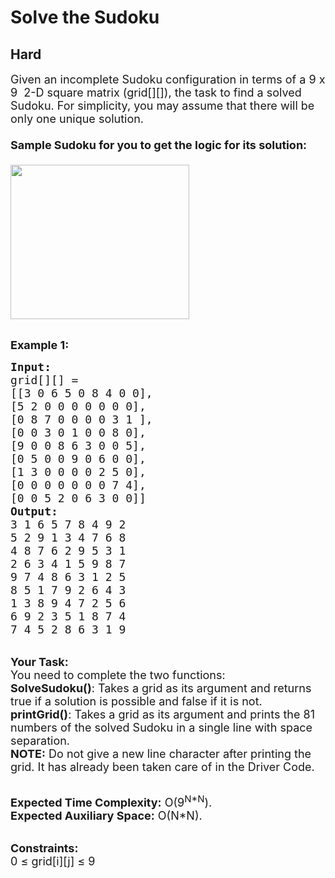 # Solve the Sudoku
## Hard 
<div class="problem-statement">
                <p></p><p><span style="font-size:18px">Given an&nbsp;incomplete Sudoku&nbsp;configuration in terms of a 9 x 9 &nbsp;2-D square matrix (grid[][]), the task to find a solved Sudoku. For simplicity, you may assume&nbsp;that there will be only one unique solution.<br>
<br>
<strong>Sample Sudoku for you to get the logic for its solution:</strong><br>
<br>
<img alt="" src="https://contribute.geeksforgeeks.org/wp-content/uploads/sudoku.png" style="height:247px; width:286px" class="img-responsive"></span></p>

<p><br>
<strong><span style="font-size:18px">Example 1:</span></strong></p>

<pre><strong><span style="font-size:18px">Input:
</span></strong><span style="font-size:18px">grid[][] = 
[[3 0 6 5 0 8 4 0 0],
[5 2 0 0 0 0 0 0 0],
[0 8 7 0 0 0 0 3 1 ],</span>
<span style="font-size:18px">[0 0 3 0 1 0 0 8 0],
[9 0 0 8 6 3 0 0 5],
[0 5 0 0 9 0 6 0 0],
[1 3 0 0 0 0 2 5 0],
[0 0 0 0 0 0 0 7 4],
[0 0 5 2 0 6 3 0 0]]
<strong>Output:
</strong>3 1 6 5 7 8 4 9 2
5 2 9 1 3 4 7 6 8
4 8 7 6 2 9 5 3 1
2 6 3 4 1 5 9 8 7
9 7 4 8 6 3 1 2 5
8 5 1 7 9 2 6 4 3
1 3 8 9 4 7 2 5 6
6 9 2 3 5 1 8 7 4
7 4 5 2 8 6 3 1 9
</span></pre>

<p><br>
<span style="font-size:18px"><strong>Your Task:</strong><br>
You need to complete the two functions:<br>
<strong>SolveSudoku()</strong>: Takes a grid as its argument and returns true if a solution is possible and false if it is not.<br>
<strong>printGrid()</strong>: Takes a grid as its argument and prints the 81 numbers of the solved Sudoku in a single line with space separation.<br>
<strong>NOTE:</strong> Do not give a new line character after printing the grid. It has already been taken care of in the Driver Code.</span></p>

<p><br>
<span style="font-size:18px"><strong>Expected Time Complexity:</strong>&nbsp;O(9<sup>N*N</sup>).<br>
<strong>Expected Auxiliary Space:</strong>&nbsp;O(N*N).</span></p>

<p><br>
<span style="font-size:18px"><strong>Constraints:</strong><br>
0 ≤ grid[i][j] ≤ 9</span></p>
 <p></p>
            </div>